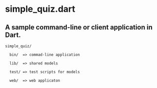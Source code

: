 simple_quiz.dart
==============
## A sample command-line or client application in Dart.

    simple_quiz/
    
      bin/  => commad-line application
      
      lib/  => shared models
      
      test/ => test scripts for models
      
      web/  => web applicaton
    